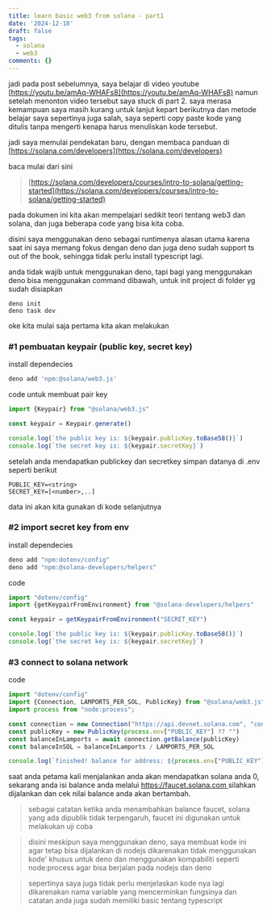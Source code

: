 ```yaml
---
title: learn basic web3 from solana - part1
date: '2024-12-18'
draft: false
tags:
  - solana
  - web3
comments: {}
---
```

jadi pada post sebelumnya, saya belajar di video youtube [https://youtu.be/amAq-WHAFs8](https://youtu.be/amAq-WHAFs8)  namun setelah menonton video tersebut saya stuck di part 2. saya merasa kemampuan saya masih kurang untuk lanjut kepart berikutnya dan metode belajar saya sepertinya juga salah, saya seperti copy paste kode yang ditulis tanpa mengerti kenapa harus menuliskan kode tersebut.

<!--more-->

jadi saya memulai pendekatan baru, dengan membaca panduan di [https://solana.com/developers](https://solana.com/developers) 

baca mulai dari sini
> [https://solana.com/developers/courses/intro-to-solana/getting-started](https://solana.com/developers/courses/intro-to-solana/getting-started)

pada dokumen ini kita akan mempelajari sedikit teori tentang web3 dan solana, dan juga beberapa code yang bisa kita coba.

disini saya menggunakan deno sebagai runtimenya alasan utama karena saat ini saya memang fokus dengan deno dan juga deno sudah support ts out of the book, sehingga tidak perlu install typescript lagi.

anda tidak wajib untuk menggunakan deno, tapi bagi yang menggunakan deno bisa menggunakan command dibawah, untuk init project di folder yg sudah disiapkan
```
deno init
deno task dev
```

oke kita mulai saja pertama kita akan melakukan

### #1 pembuatan keypair (public key, secret key)
install dependecies
```bash
deno add 'npm:@solana/web3.js'
```

code untuk membuat pair key
```ts
import {Keypair} from "@solana/web3.js"

const keypair = Keypair.generate()

console.log(`the public key is: ${keypair.publicKey.toBase58()}`)
console.log(`the secret key is: ${keypair.secretKey}`)
```

setelah anda mendapatkan publickey dan secretkey simpan datanya di .env
seperti berikut
```
PUBLIC_KEY=<string>
SECRET_KEY=[<number>,..]
```
data ini akan kita gunakan di kode selanjutnya

### #2 import secret key from env

install dependecies
```bash
deno add "npm:dotenv/config"
deno add "npm:@solana-developers/helpers"
```

code
```ts
import "dotenv/config"
import {getKeypairFromEnvironment} from "@solana-developers/helpers"

const keypair = getKeypairFromEnvironment("SECRET_KEY")

console.log(`the public key is: ${keypair.publicKey.toBase58()}`)
console.log(`the secret key is: ${keypair.secretKey}`)
```

### #3 connect to solana network

code
```ts
import "dotenv/config"
import {Connection, LAMPORTS_PER_SOL, PublicKey} from "@solana/web3.js"
import process from "node:process";

const connection = new Connection("https://api.devnet.solana.com", "confirmed")
const publicKey = new PublicKey(process.env["PUBLIC_KEY"] ?? "")
const balanceInLamports = await connection.getBalance(publicKey)
const balanceInSOL = balanceInLamports / LAMPORTS_PER_SOL

console.log(`finished! balance for address: ${process.env["PUBLIC_KEY"]} is ${balanceInSOL}!`)
```

saat anda petama kali menjalankan anda akan mendapatkan solana anda 0, sekarang anda isi balance anda melalui [https://faucet.solana.com
](https://faucet.solana.com)
silahkan dijalankan dan cek nilai balance anda akan bertambah.

> sebagai catatan ketika anda menambahkan balance faucet, solana yang ada dipublik tidak terpengaruh, faucet ini digunakan untuk melakukan uji coba

> disini meskipun saya menggunakan deno, saya membuat kode ini agar tetap bisa dijalankan di nodejs dikarenakan tidak menggunakan kode' khusus untuk deno dan menggunakan kompabiliti seperti node:process agar bisa berjalan pada nodejs dan deno

> sepertinya saya juga tidak perlu menjelaskan kode nya lagi dikarenakan nama variable yang mencerminkan fungsinya dan catatan anda juga sudah memiliki basic tentang typescript
